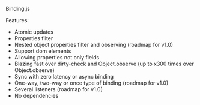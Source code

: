 Binding.js

Features:

 * Atomic updates
 * Properties filter
 * Nested object properties filter and observing (roadmap for v1.0)
 * Support dom elements
 * Allowing properties not only fields
 * Blazing fast over dirty-check and Object.observe (up to x300 times over Object.observe)
 * Sync with zero latency or async binding
 * One-way, two-way or once type of binding  (roadmap for v1.0)
 * Several listeners (roadmap for v1.0)
 * No dependencies